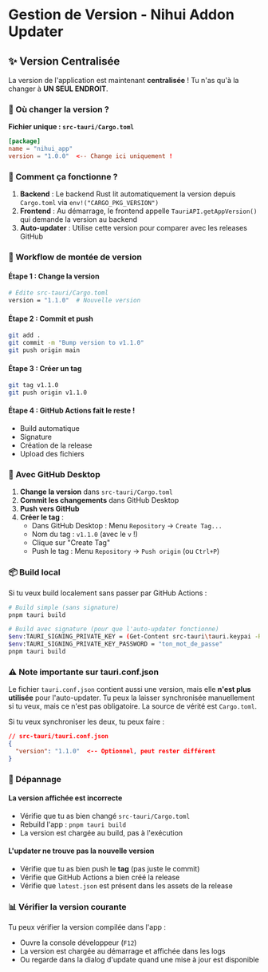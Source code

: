 # Gestion de Version - Nihui Addon Updater

## ✨ Version Centralisée

La version de l'application est maintenant **centralisée** ! Tu n'as qu'à la changer à **UN SEUL ENDROIT**.

### 📍 Où changer la version ?

**Fichier unique : `src-tauri/Cargo.toml`**

```toml
[package]
name = "nihui_app"
version = "1.0.0"  <-- Change ici uniquement !
```

### 🔄 Comment ça fonctionne ?

1. **Backend** : Le backend Rust lit automatiquement la version depuis `Cargo.toml` via `env!("CARGO_PKG_VERSION")`
2. **Frontend** : Au démarrage, le frontend appelle `TauriAPI.getAppVersion()` qui demande la version au backend
3. **Auto-updater** : Utilise cette version pour comparer avec les releases GitHub

### 🚀 Workflow de montée de version

#### Étape 1 : Change la version
```bash
# Édite src-tauri/Cargo.toml
version = "1.1.0"  # Nouvelle version
```

#### Étape 2 : Commit et push
```bash
git add .
git commit -m "Bump version to v1.1.0"
git push origin main
```

#### Étape 3 : Créer un tag
```bash
git tag v1.1.0
git push origin v1.1.0
```

#### Étape 4 : GitHub Actions fait le reste !
- Build automatique
- Signature
- Création de la release
- Upload des fichiers

### 🎯 Avec GitHub Desktop

1. **Change la version** dans `src-tauri/Cargo.toml`
2. **Commit les changements** dans GitHub Desktop
3. **Push vers GitHub**
4. **Créer le tag** :
   - Dans GitHub Desktop : Menu `Repository` → `Create Tag...`
   - Nom du tag : `v1.1.0` (avec le `v` !)
   - Clique sur "Create Tag"
   - Push le tag : Menu `Repository` → `Push origin` (ou `Ctrl+P`)

### 📦 Build local

Si tu veux build localement sans passer par GitHub Actions :

```bash
# Build simple (sans signature)
pnpm tauri build

# Build avec signature (pour que l'auto-updater fonctionne)
$env:TAURI_SIGNING_PRIVATE_KEY = (Get-Content src-tauri\tauri.keypai -Raw)
$env:TAURI_SIGNING_PRIVATE_KEY_PASSWORD = "ton_mot_de_passe"
pnpm tauri build
```

### ⚠️ Note importante sur tauri.conf.json

Le fichier `tauri.conf.json` contient aussi une version, mais elle **n'est plus utilisée** pour l'auto-updater. Tu peux la laisser synchronisée manuellement si tu veux, mais ce n'est pas obligatoire. La source de vérité est `Cargo.toml`.

Si tu veux synchroniser les deux, tu peux faire :

```json
// src-tauri/tauri.conf.json
{
  "version": "1.1.0"  <-- Optionnel, peut rester différent
}
```

### 🐛 Dépannage

#### La version affichée est incorrecte
- Vérifie que tu as bien changé `src-tauri/Cargo.toml`
- Rebuild l'app : `pnpm tauri build`
- La version est chargée au build, pas à l'exécution

#### L'updater ne trouve pas la nouvelle version
- Vérifie que tu as bien push le **tag** (pas juste le commit)
- Vérifie que GitHub Actions a bien créé la release
- Vérifie que `latest.json` est présent dans les assets de la release

### 📊 Vérifier la version courante

Tu peux vérifier la version compilée dans l'app :
- Ouvre la console développeur (`F12`)
- La version est chargée au démarrage et affichée dans les logs
- Ou regarde dans la dialog d'update quand une mise à jour est disponible
